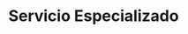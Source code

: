 ---
title: "Servicio Especializado"
url: /barrios-unidos/servicio-especializado/
shop: Autoteile
---